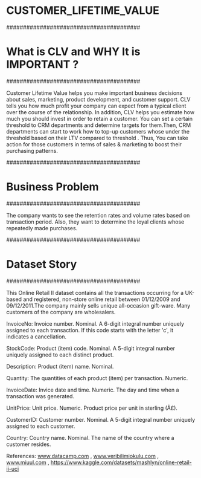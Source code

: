 # CUSTOMER_LIFETIME_VALUE

########################################
# What is CLV and WHY It is IMPORTANT ?
########################################

Customer Lifetime Value helps you make important business decisions about sales, marketing, product development, and customer support. CLV tells you how much profit your company can expect from a typical client over the course of the relationship. In addition, CLV helps you estimate how much you should invest in order to retain a customer. You can set a certain threshold to CRM departments and determine targets for them.Then, CRM departments can start to work how to top-up customers whose under the threshold based on their LTV compared to threshold . Thus, You can take action for those customers in terms of sales & marketing to boost their purchasing patterns.

########################################
# Business Problem
########################################

The company wants to see the retention rates and volume rates based on transaction period. Also, they want to determine the loyal clients whose repeatedly made purchases.

########################################
# Dataset Story
########################################

This Online Retail II dataset contains all the transactions occurring for a UK-based and registered, non-store online retail between 01/12/2009 and 09/12/2011.The company mainly sells unique all-occasion gift-ware. Many customers of the company are wholesalers.

InvoiceNo: Invoice number. Nominal. A 6-digit integral number uniquely assigned to each transaction. If this code starts with the letter 'c', it indicates a cancellation.

StockCode: Product (item) code. Nominal. A 5-digit integral number uniquely assigned to each distinct product.

Description: Product (item) name. Nominal.

Quantity: The quantities of each product (item) per transaction. Numeric.

InvoiceDate: Invice date and time. Numeric. The day and time when a transaction was generated.

UnitPrice: Unit price. Numeric. Product price per unit in sterling (Â£). 

CustomerID: Customer number. Nominal. A 5-digit integral number uniquely assigned to each customer.

Country: Country name. Nominal. The name of the country where a customer resides.

References: www.datacamp.com , www.veribilimiokulu.com , www.miuul.com , https://www.kaggle.com/datasets/mashlyn/online-retail-ii-uci



